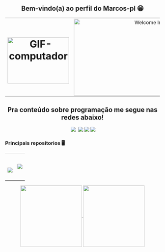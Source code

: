 <h2 align="center" style="width:100%">Bem-vindo(a) ao perfil do Marcos-pl 😁</h2>

<table align="center" style="width:100%">
  <tr>
    <td style="text-align: center; width: 50%;">
      <h1 align="center">
        <img src="https://github.com/user-attachments/assets/e68a0f4d-eb31-49e3-9682-a1a7dc1557d7" alt="GIF-computador" width="200" height="150">
      </h1>
    </td>
    <td style="text-align: center; width: 50%;">
      <img src="https://github.com/user-attachments/assets/9c9507b9-9f70-41b8-a068-85d1f0aa20bb" alt="Welcome Image" width="500" height="250">
    </td>
  </tr>
</table>
 
 
 <h2 align="center" style="width:100%"> Pra conteúdo sobre programação me segue nas redes abaixo!</h2>


<div  align="center" style="width:100%"> 
  <a href="https://www.youtube.com/channel/UC_-uuuZbY0AAt9CViNzvc-Q" target="_blank"><img src="" target="_blank"></a>
  <a href="https://instagram.com/rafaballerini" target="_blank"><img src="[https://img.shields.io/badge/-Instagram-%23E4405F?style=for-the-badge&logo=instagram&logoColor=white](https://www.instagram.com/marcos_pl44/profilecard/?igsh=MWpicndyMW1tZzV2dg== )" target="_blank"></a>
 	<a href="https://www.twitch.tv/rafaballerinii" target="_blank"><img src="" target="_blank"></a>
 <a href="https://discord.gg/wagxzStdcR" target="_blank"><img src="https://img.shields.io/badge/Discord-7289DA?style=for-the-badge&logo=discord&logoColor=white" target="_blank"></a> 
  <a href = "mailto:contatorafaballerini@gmail.com"><img src="https://img.shields.io/badge/-Gmail-%23333?style=for-the-badge&logo=gmail&logoColor=white" target="_blank"></a>
  <a href="https://www.linkedin.com/in/rafaella-ballerini-45875016a" target="_blank"><img src="https://img.shields.io/badge/-LinkedIn-%230077B5?style=for-the-badge&logo=linkedin&logoColor=white" target="_blank"></a> 
  
</div>

### Principais repositorios 🖥

<table align="center" style="width:100%">
  <tr>
    <td style="text-align: center; width: 50%;">
      <h1 align="center">
        <img align="center" src="https://github-readme-stats.vercel.app/api/pin/?username=Marcos-pl&repo=site-Mario" />
      </h1>
    </td>
    <td style="text-align: center; width: 50%;">
      <img align="center" src="https://github-readme-stats.vercel.app/api/pin/?username=Marcos-pl&repo=site-Mario" />
    </td>
  </tr>
</table>

<div align="center" style="width:100%">
  <a href="https://github.com/anuraghazra/github-readme-stats">
  <img height=200 align="center" src="https://github-readme-stats.vercel.app/api?username=Marcos-pl" />
</a>
<a href="https://github.com/anuraghazra/convoychat">
  <img height=200 align="center" src="https://github-readme-stats.vercel.app/api/top-langs?username=Marcos-pl&layout=compact&langs_count=8&card_width=320" />
</a>

</div>


